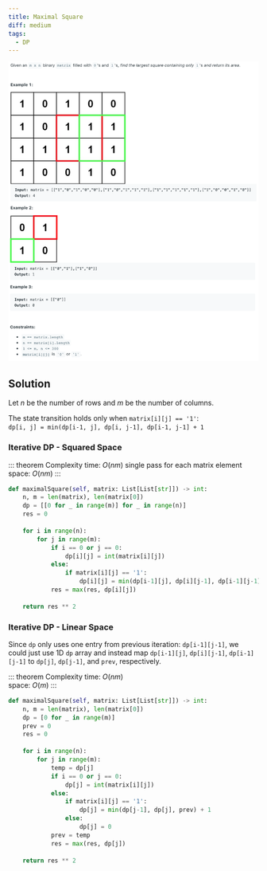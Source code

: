 ```yaml
---
title: Maximal Square
diff: medium
tags:
  - DP
---
```


<img class="medium-zoom" src="/algo/maximal-square.png" alt="https://leetcode.com/problems/maximal-square">

## Solution

Let $n$ be the number of rows and $m$ be the number of columns.

The state transition holds only when `matrix[i][j] == '1'`:  
`dp[i, j] = min(dp[i-1, j], dp[i, j-1], dp[i-1, j-1] + 1`

### Iterative DP - Squared Space

::: theorem Complexity
time: $O(nm)$ single pass for each matrix element  
space: $O(nm)$
:::

```py
def maximalSquare(self, matrix: List[List[str]]) -> int:
    n, m = len(matrix), len(matrix[0])
    dp = [[0 for _ in range(m)] for _ in range(n)]
    res = 0

    for i in range(n):
        for j in range(m):
            if i == 0 or j == 0:
                dp[i][j] = int(matrix[i][j])
            else:
                if matrix[i][j] == '1':
                    dp[i][j] = min(dp[i-1][j], dp[i][j-1], dp[i-1][j-1]) + 1
            res = max(res, dp[i][j])

    return res ** 2
```

### Iterative DP - Linear Space

Since `dp` only uses one entry from previous iteration: `dp[i-1][j-1]`, we could just use 1D `dp` array and instead map `dp[i-1][j]`, `dp[i][j-1]`, `dp[i-1][j-1]` to `dp[j]`, `dp[j-1]`, and `prev`, respectively.

::: theorem Complexity
time: $O(nm)$  
space: $O(m)$
:::

```py
def maximalSquare(self, matrix: List[List[str]]) -> int:
    n, m = len(matrix), len(matrix[0])
    dp = [0 for _ in range(m)]
    prev = 0
    res = 0

    for i in range(n):
        for j in range(m):
            temp = dp[j]
            if i == 0 or j == 0:
                dp[j] = int(matrix[i][j])
            else:
                if matrix[i][j] == '1':
                    dp[j] = min(dp[j-1], dp[j], prev) + 1
                else:
                    dp[j] = 0
            prev = temp
            res = max(res, dp[j])

    return res ** 2
```
